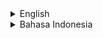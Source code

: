 <details>
<summary>English</summary>

# rf_physics_zone - Physics Simulation App for Fun

Not ready yet...

## Freelance Worker Link

- https://projects.co.id/public/browse_users/view/99bc11/rakifsul

</details>

<details>
<summary>Bahasa Indonesia</summary>

# rf_physics_zone - Simulasi Fisika untuk Hiburan

Not ready yet...

## Freelance Worker Link

- https://projects.co.id/public/browse_users/view/99bc11/rakifsul

</details>


